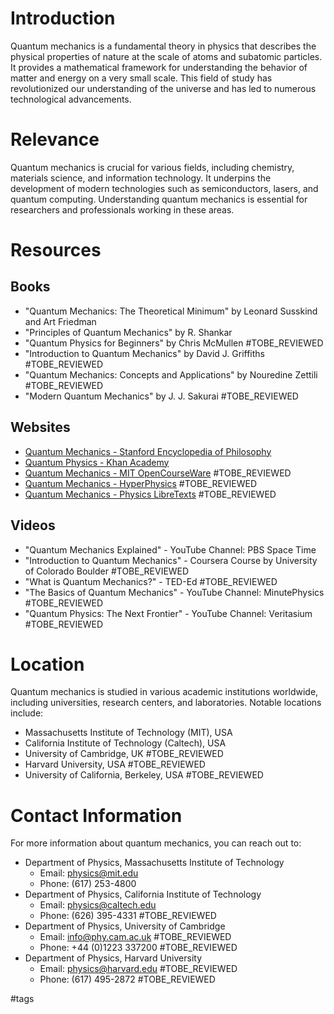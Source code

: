 # Introduction
Quantum mechanics is a fundamental theory in physics that describes the physical properties of nature at the scale of atoms and subatomic particles. It provides a mathematical framework for understanding the behavior of matter and energy on a very small scale. This field of study has revolutionized our understanding of the universe and has led to numerous technological advancements.

# Relevance
Quantum mechanics is crucial for various fields, including chemistry, materials science, and information technology. It underpins the development of modern technologies such as semiconductors, lasers, and quantum computing. Understanding quantum mechanics is essential for researchers and professionals working in these areas.

# Resources

## Books
- "Quantum Mechanics: The Theoretical Minimum" by Leonard Susskind and Art Friedman
- "Principles of Quantum Mechanics" by R. Shankar
- "Quantum Physics for Beginners" by Chris McMullen #TOBE_REVIEWED
- "Introduction to Quantum Mechanics" by David J. Griffiths #TOBE_REVIEWED
- "Quantum Mechanics: Concepts and Applications" by Nouredine Zettili #TOBE_REVIEWED
- "Modern Quantum Mechanics" by J. J. Sakurai #TOBE_REVIEWED

## Websites
- [Quantum Mechanics - Stanford Encyclopedia of Philosophy](https://plato.stanford.edu/entries/qt-quantum-mechanics/)
- [Quantum Physics - Khan Academy](https://www.khanacademy.org/science/physics/quantum-physics)
- [Quantum Mechanics - MIT OpenCourseWare](https://ocw.mit.edu/courses/physics/8-04-quantum-physics-i-spring-2013/) #TOBE_REVIEWED
- [Quantum Mechanics - HyperPhysics](http://hyperphysics.phy-astr.gsu.edu/hbase/quantum/quantumcon.html) #TOBE_REVIEWED
- [Quantum Mechanics - Physics LibreTexts](https://phys.libretexts.org/Bookshelves/Quantum_Mechanics) #TOBE_REVIEWED

## Videos
- "Quantum Mechanics Explained" - YouTube Channel: PBS Space Time
- "Introduction to Quantum Mechanics" - Coursera Course by University of Colorado Boulder #TOBE_REVIEWED
- "What is Quantum Mechanics?" - TED-Ed #TOBE_REVIEWED
- "The Basics of Quantum Mechanics" - YouTube Channel: MinutePhysics #TOBE_REVIEWED
- "Quantum Physics: The Next Frontier" - YouTube Channel: Veritasium #TOBE_REVIEWED

# Location
Quantum mechanics is studied in various academic institutions worldwide, including universities, research centers, and laboratories. Notable locations include:
- Massachusetts Institute of Technology (MIT), USA
- California Institute of Technology (Caltech), USA
- University of Cambridge, UK #TOBE_REVIEWED
- Harvard University, USA #TOBE_REVIEWED
- University of California, Berkeley, USA #TOBE_REVIEWED

# Contact Information
For more information about quantum mechanics, you can reach out to:
- Department of Physics, Massachusetts Institute of Technology
  - Email: physics@mit.edu
  - Phone: (617) 253-4800
- Department of Physics, California Institute of Technology
  - Email: physics@caltech.edu
  - Phone: (626) 395-4331 #TOBE_REVIEWED
- Department of Physics, University of Cambridge
  - Email: info@phy.cam.ac.uk #TOBE_REVIEWED
  - Phone: +44 (0)1223 337200 #TOBE_REVIEWED
- Department of Physics, Harvard University
  - Email: physics@harvard.edu #TOBE_REVIEWED
  - Phone: (617) 495-2872 #TOBE_REVIEWED

#tags
